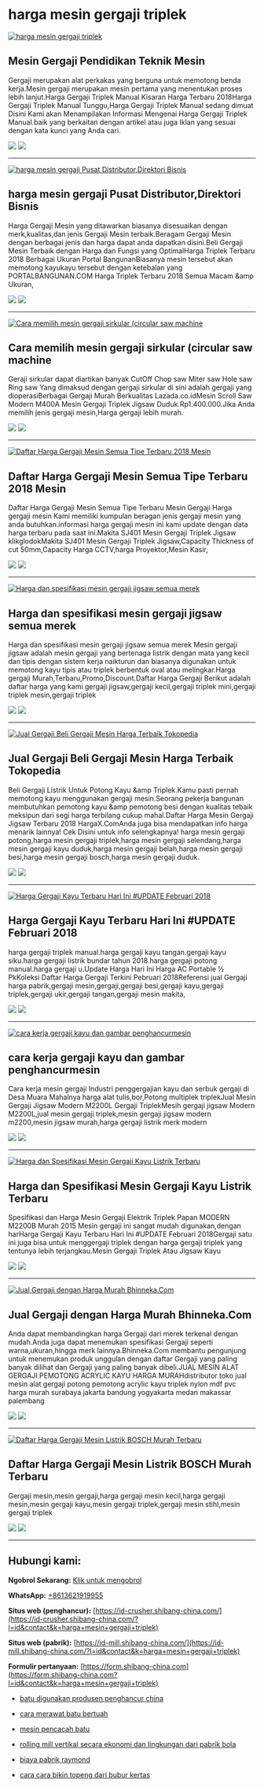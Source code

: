 # harga mesin gergaji triplek

<a href="https://swt.shibang-china.com/?l=id&img&k=harga+mesin+gergaji+triplek" target="_blank">![harga mesin gergaji triplek](http://static.shibang-china.com/all-800x300/1297.jpg)</a>

## Mesin Gergaji Pendidikan Teknik Mesin
Gergaji merupakan alat perkakas yang berguna untuk memotong benda kerja.Mesin gergaji merupakan mesin pertama yang menentukan proses lebih lanjut.Harga Gergaji Triplek Manual Kisaran Harga Terbaru 2018Harga Gergaji Triplek Manual Tunggu,Harga Gergaji Triplek Manual sedang dimuat Disini Kami akan Menampilakan Informasi Mengenai Harga Gergaji Triplek Manual.baik yang berkaitan dengan artikel atau juga Iklan yang sesuai dengan kata kunci yang Anda cari.


<a href="https://whatsapp.shibangsoft.com/WhatsApp.php" target="_blank" title="WhatsApp">![](http://static.shibang-china.com/icon/whatsapp.png)</a> <a href="https://swt.shibang-china.com/?l=id&icon&k=harga+mesin+gergaji+triplek" target="_blank">![](http://static.shibang-china.com/icon/chat-id.png)</a>

---

<a href="https://swt.shibang-china.com/?l=id&img&k=harga+mesin+gergaji+triplek" target="_blank">![harga mesin gergaji Pusat Distributor,Direktori Bisnis](http://static.shibang-china.com/all-800x300/913.jpg)</a>

## harga mesin gergaji Pusat Distributor,Direktori Bisnis
Harga Gergaji Mesin yang ditawarkan biasanya disesuaikan dengan merk,kualitas,dan jenis Gergaji Mesin terbaik.Beragam Gergaji Mesin dengan berbagai jenis dan harga dapat anda dapatkan disini.Beli Gergaji Mesin Terbaik dengan Harga dan Fungsi yang OptimalHarga Triplek Terbaru 2018 Berbagai Ukuran Portal BangunanBiasanya mesin tersebut akan memotong kayukayu tersebut dengan ketebalan yang PORTALBANGUNAN.COM Harga Triplek Terbaru 2018 Semua Macam &amp Ukuran,


<a href="https://whatsapp.shibangsoft.com/WhatsApp.php" target="_blank" title="WhatsApp">![](http://static.shibang-china.com/icon/whatsapp.png)</a> <a href="https://swt.shibang-china.com/?l=id&icon&k=harga+mesin+gergaji+triplek" target="_blank">![](http://static.shibang-china.com/icon/chat-id.png)</a>

---

<a href="https://swt.shibang-china.com/?l=id&img&k=harga+mesin+gergaji+triplek" target="_blank">![Cara memilih mesin gergaji sirkular (circular saw machine](http://static.shibang-china.com/all-800x300/514.jpg)</a>

## Cara memilih mesin gergaji sirkular (circular saw machine
Geraji sirkular dapat diartikan banyak CutOff Chop saw Miter saw Hole saw Ring saw Yang dimaksud dengan gergaji sirkular di sini adalah gergaji yang dioperasiBerbagai Gergaji Murah Berkualitas Lazada.co.idMesin Scroll Saw Modern M400A Mesin Gergaji Triplek Jigsaw Duduk.Rp1.400.000.Jika Anda memilih jenis gergaji mesin,Harga gergaji lebih murah.


<a href="https://whatsapp.shibangsoft.com/WhatsApp.php" target="_blank" title="WhatsApp">![](http://static.shibang-china.com/icon/whatsapp.png)</a> <a href="https://swt.shibang-china.com/?l=id&icon&k=harga+mesin+gergaji+triplek" target="_blank">![](http://static.shibang-china.com/icon/chat-id.png)</a>

---

<a href="https://swt.shibang-china.com/?l=id&img&k=harga+mesin+gergaji+triplek" target="_blank">![Daftar Harga Gergaji Mesin Semua Tipe Terbaru 2018 Mesin](http://static.shibang-china.com/all-800x300/1255.jpg)</a>

## Daftar Harga Gergaji Mesin Semua Tipe Terbaru 2018 Mesin
Daftar Harga Gergaji Mesin Semua Tipe Terbaru Mesin Gergaji Harga gergaji mesin Kami memiliki kumpulan beragan jenis gergaji mesin yang anda butuhkan.informasi harga gergaji mesin ini kami update dengan data harga terbaru pada saat ini.Makita SJ401 Mesin Gergaji Triplek Jigsaw klikglodokMakita SJ401 Mesin Gergaji Triplek Jigsaw,Capacity Thickness of cut 50mm,Capacity Harga CCTV,harga Proyektor,Mesin Kasir,


<a href="https://whatsapp.shibangsoft.com/WhatsApp.php" target="_blank" title="WhatsApp">![](http://static.shibang-china.com/icon/whatsapp.png)</a> <a href="https://swt.shibang-china.com/?l=id&icon&k=harga+mesin+gergaji+triplek" target="_blank">![](http://static.shibang-china.com/icon/chat-id.png)</a>

---

<a href="https://swt.shibang-china.com/?l=id&img&k=harga+mesin+gergaji+triplek" target="_blank">![Harga dan spesifikasi mesin gergaji jigsaw semua merek](http://static.shibang-china.com/all-800x300/1478.jpg)</a>

## Harga dan spesifikasi mesin gergaji jigsaw semua merek
Harga dan spesifikasi mesin gergaji jigsaw semua merek Mesin gergaji jigsaw adalah mesin gergaji yang bertenaga listrik dengan mata yang kecil dan tipis dengan sistem kerja naikturun dan biasanya digunakan untuk memotong kayu tipis atau triplek berbentuk oval atau melingkar.Harga gergaji Murah,Terbaru,Promo,Discount.Daftar Harga Gergaji Berikut adalah daftar harga yang kami gergaji jigsaw,gergaji kecil,gergaji triplek mini,gergaji triplek mesin,gergaji triplek


<a href="https://whatsapp.shibangsoft.com/WhatsApp.php" target="_blank" title="WhatsApp">![](http://static.shibang-china.com/icon/whatsapp.png)</a> <a href="https://swt.shibang-china.com/?l=id&icon&k=harga+mesin+gergaji+triplek" target="_blank">![](http://static.shibang-china.com/icon/chat-id.png)</a>

---

<a href="https://swt.shibang-china.com/?l=id&img&k=harga+mesin+gergaji+triplek" target="_blank">![Jual Gergaji Beli Gergaji Mesin Harga Terbaik Tokopedia](http://static.shibang-china.com/all-800x300/1232.jpg)</a>

## Jual Gergaji Beli Gergaji Mesin Harga Terbaik Tokopedia
Beli Gergaji Listrik Untuk Potong Kayu &amp Triplek.Kamu pasti pernah memotong kayu menggunakan gergaji mesin.Seorang pekerja bangunan membutuhkan pemotong kayu &amp pemotong besi dengan kualitas tebaik meksipun dari segi harga terbilang cukup mahal.Daftar Harga Mesin Gergaji Jigsaw Terbaru 2018 HargaX.ComAnda juga bisa mendapatkan info harga menarik lainnya! Cek Disini untuk info selengkapnya! harga mesin gergaji potong,harga mesin gergaji triplek,harga mesin gergaji selendang,harga mesin gergaji kayu duduk,harga mesin gergaji belah,harga mesin gergaji besi,harga mesin gergaji bosch,harga mesin gergaji duduk.


<a href="https://whatsapp.shibangsoft.com/WhatsApp.php" target="_blank" title="WhatsApp">![](http://static.shibang-china.com/icon/whatsapp.png)</a> <a href="https://swt.shibang-china.com/?l=id&icon&k=harga+mesin+gergaji+triplek" target="_blank">![](http://static.shibang-china.com/icon/chat-id.png)</a>

---

<a href="https://swt.shibang-china.com/?l=id&img&k=harga+mesin+gergaji+triplek" target="_blank">![Harga Gergaji Kayu Terbaru Hari Ini #UPDATE Februari 2018](http://static.shibang-china.com/all-800x300/389.jpg)</a>

## Harga Gergaji Kayu Terbaru Hari Ini #UPDATE Februari 2018
harga gergaji triplek manual.harga gergaji kayu tangan.gergaji kayu siku.harga gergaji listrik bundar tahun 2018.harga gergaji potong manual.harga gergaji u.Update Harga Hari Ini Harga AC Portable ½ PkKoleksi Daftar Harga Gergaji Terkini Pebruari 2018Referensi jual Gergaji harga pabrik,gergaji mesin,gergaji,gergaji besi,gergaji kayu,gergaji triplek,gergaji ukir,gergaji tangan,gergaji mesin makita,


<a href="https://whatsapp.shibangsoft.com/WhatsApp.php" target="_blank" title="WhatsApp">![](http://static.shibang-china.com/icon/whatsapp.png)</a> <a href="https://swt.shibang-china.com/?l=id&icon&k=harga+mesin+gergaji+triplek" target="_blank">![](http://static.shibang-china.com/icon/chat-id.png)</a>

---

<a href="https://swt.shibang-china.com/?l=id&img&k=harga+mesin+gergaji+triplek" target="_blank">![cara kerja gergaji kayu dan gambar penghancurmesin](http://static.shibang-china.com/all-800x300/1525.jpg)</a>

## cara kerja gergaji kayu dan gambar penghancurmesin
Cara kerja mesin gergaji Industri penggergajian kayu dan serbuk gergaji di Desa Muara Mahalnya harga alat tulis,bor,Potong multiplek triplekJual Mesin Gergaji Jigsaw Modern M2200L Gergaji TriplekMesih gergaji jigsaw Modern M2200L,jual mesin gergaji triplek,mesin gergaji jigsaw modern m2200,mesin jigsaw murah,harga gergaji listrik merk modern


<a href="https://whatsapp.shibangsoft.com/WhatsApp.php" target="_blank" title="WhatsApp">![](http://static.shibang-china.com/icon/whatsapp.png)</a> <a href="https://swt.shibang-china.com/?l=id&icon&k=harga+mesin+gergaji+triplek" target="_blank">![](http://static.shibang-china.com/icon/chat-id.png)</a>

---

<a href="https://swt.shibang-china.com/?l=id&img&k=harga+mesin+gergaji+triplek" target="_blank">![Harga dan Spesifikasi Mesin Gergaji Kayu Listrik Terbaru](http://static.shibang-china.com/all-800x300/638.jpg)</a>

## Harga dan Spesifikasi Mesin Gergaji Kayu Listrik Terbaru
Spesifikasi dan Harga Mesin Gergaji Elektrik Triplek Papan MODERN M2200B Murah 2015 Mesin gergaji ini sangat mudah digunakan,dengan harHarga Gergaji Kayu Terbaru Hari Ini #UPDATE Februari 2018Gergaji satu ini juga bisa untuk menggergaji triplek dengan harga gergaji triplek yang tentunya lebih terjangkau.Mesin Gergaji Triplek Atau Jigsaw Kayu


<a href="https://whatsapp.shibangsoft.com/WhatsApp.php" target="_blank" title="WhatsApp">![](http://static.shibang-china.com/icon/whatsapp.png)</a> <a href="https://swt.shibang-china.com/?l=id&icon&k=harga+mesin+gergaji+triplek" target="_blank">![](http://static.shibang-china.com/icon/chat-id.png)</a>

---

<a href="https://swt.shibang-china.com/?l=id&img&k=harga+mesin+gergaji+triplek" target="_blank">![Jual Gergaji dengan Harga Murah Bhinneka.Com](http://static.shibang-china.com/all-800x300/192.jpg)</a>

## Jual Gergaji dengan Harga Murah Bhinneka.Com
Anda dapat membandingkan harga Gergaji dari merek terkenal dengan mudah.Anda juga dapat menemukan spesifikasi Gergaji seperti warna,ukuran,hingga merk lainnya.Bhinneka.Com membantu pengunjung untuk menemukan produk unggulan dengan daftar Gergaji yang paling banyak dilihat dan Gergaji yang paling banyak dibeli.JUAL MESIN ALAT GERGAJI PEMOTONG ACRYLIC KAYU HARGA MURAHdistributor toko jual mesin alat gergaji potong pemotong acrylic kayu triplek nylon mdf pvc harga murah surabaya jakarta bandung yogyakarta medan makassar palembang


<a href="https://whatsapp.shibangsoft.com/WhatsApp.php" target="_blank" title="WhatsApp">![](http://static.shibang-china.com/icon/whatsapp.png)</a> <a href="https://swt.shibang-china.com/?l=id&icon&k=harga+mesin+gergaji+triplek" target="_blank">![](http://static.shibang-china.com/icon/chat-id.png)</a>

---

<a href="https://swt.shibang-china.com/?l=id&img&k=harga+mesin+gergaji+triplek" target="_blank">![Daftar Harga Gergaji Mesin Listrik BOSCH Murah Terbaru](http://static.shibang-china.com/all-800x300/572.jpg)</a>

## Daftar Harga Gergaji Mesin Listrik BOSCH Murah Terbaru
Gergaji mesin,mesin gergaji,harga gergaji mesin kecil,harga gergaji mesin,mesin gergaji kayu,mesin gergaji triplek,gergaji mesin stihl,mesin gergaji triplek

<a href="https://whatsapp.shibangsoft.com/WhatsApp.php" target="_blank" title="WhatsApp">![](http://static.shibang-china.com/icon/whatsapp.png)</a> <a href="https://swt.shibang-china.com/?l=id&icon&k=harga+mesin+gergaji+triplek" target="_blank">![](http://static.shibang-china.com/icon/chat-id.png)</a>

---
## Hubungi kami:

**Ngobrol Sekarang:** [Klik untuk mengobrol](https://swt.shibang-china.com?l=id&contact&k=harga+mesin+gergaji+triplek)

**WhatsApp:**  [+8613621919955](https://whatsapp.shibangsoft.com/WhatsApp.php)

**Situs web (penghancur):** [https://id-crusher.shibang-china.com/](https://id-crusher.shibang-china.com/?l=id&contact&k=harga+mesin+gergaji+triplek)

**Situs web (pabrik):** [https://id-mill.shibang-china.com/](https://id-mill.shibang-china.com/?l=id&contact&k=harga+mesin+gergaji+triplek)

**Formulir pertanyaan:** [https://form.shibang-china.com](https://form.shibang-china.com?l=id&contact&k=harga+mesin+gergaji+triplek)

* [batu digunakan produsen penghancur china](../35/batu%20digunakan%20produsen%20penghancur%20china.md)

* [cara merawat batu bertuah](../40/cara%20merawat%20batu%20bertuah.md)

* [mesin pencacah batu](../36/mesin%20pencacah%20batu.md)

* [rolling mill vertikal secara ekonomi dan lingkungan dari pabrik bola](../31/rolling%20mill%20vertikal%20secara%20ekonomi%20dan%20lingkungan%20dari%20pabrik%20bola.md)

* [biaya pabrik raymond](../39/biaya%20pabrik%20raymond.md)

* [cara cara bikin topeng dari bubur kertas](../33/cara%20cara%20bikin%20topeng%20dari%20bubur%20kertas.md)